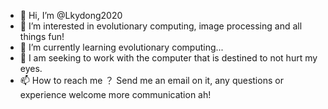 - 👋 Hi, I’m @Lkydong2020
- 👀 I’m interested in evolutionary computing, image processing and all things fun!
- 🌱 I’m currently learning evolutionary computing...
- 💞️ I am seeking to work with the computer that is destined to not hurt my eyes.
- 📫 How to reach me ？ Send me an email on it, any questions or experience welcome more communication ah!

<!---
Lkydong2020/Lkydong2020 is a ✨ special ✨ repository because its `README.md` (this file) appears on your GitHub profile.
You can click the Preview link to take a look at your changes.
--->

